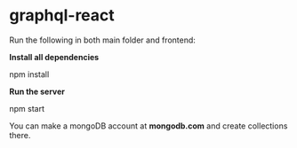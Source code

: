 # graphql-react

Run the following in both main folder and frontend:

**Install all dependencies**

npm install

**Run the server**

npm start


You can make a mongoDB account at **mongodb.com** and create collections there.

